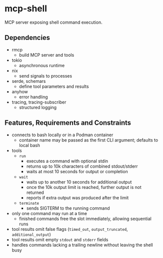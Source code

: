 # mcp-shell
MCP server exposing shell command execution.

## Dependencies
- rmcp
  - build MCP server and tools
- tokio
  - asynchronous runtime
- nix
  - send signals to processes
- serde, schemars
  - define tool parameters and results
- anyhow
  - error handling
- tracing, tracing-subscriber
  - structured logging

## Features, Requirements and Constraints
- connects to bash locally or in a Podman container
  - container name may be passed as the first CLI argument; defaults to local bash
- tools
  - `run`
    - executes a command with optional stdin
    - returns up to 10k characters of combined stdout/stderr
    - waits at most 10 seconds for output or completion
  - `wait`
    - waits up to another 10 seconds for additional output
    - once the 10k output limit is reached, further output is not returned
    - reports if extra output was produced after the limit
  - `terminate`
    - sends SIGTERM to the running command
- only one command may run at a time
  - finished commands free the slot immediately, allowing sequential runs
- tool results omit false flags (`timed_out`, `output_truncated`, `additional_output`)
- tool results omit empty `stdout` and `stderr` fields
- handles commands lacking a trailing newline without leaving the shell busy
